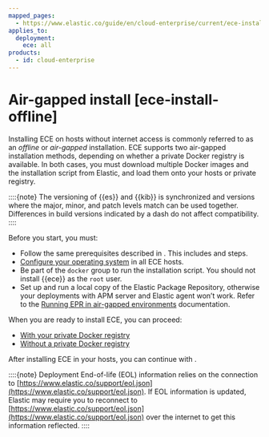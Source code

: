 ```yaml
---
mapped_pages:
  - https://www.elastic.co/guide/en/cloud-enterprise/current/ece-install-offline.html
applies_to:
  deployment:
    ece: all
products:
  - id: cloud-enterprise
---
```


# Air-gapped install [ece-install-offline]

Installing ECE on hosts without internet access is commonly referred to as an *offline* or *air-gapped* installation. ECE supports two air-gapped installation methods, depending on whether a private Docker registry is available. In both cases, you must download multiple Docker images and the installation script from Elastic, and load them onto your hosts or private registry.

::::{note}
    The versioning of {{es}} and {{kib}} is synchronized and versions where the major, minor, and patch levels match can be used together. Differences in build versions indicated by a dash do not affect compatibility.
::::

Before you start, you must:

* Follow the same prerequisites described in [](./install.md#ece-install-prerequisites). This includes [](./identify-deployment-scenario.md) and [](./prepare-environment.md) steps.
* [Configure your operating system](./configure-operating-system.md) in all ECE hosts.
* Be part of the `docker` group to run the installation script. You should not install {{ece}} as the `root` user.
* Set up and run a local copy of the Elastic Package Repository, otherwise your deployments with APM server and Elastic agent won’t work. Refer to the [Running EPR in air-gapped environments](/reference/fleet/air-gapped.md#air-gapped-diy-epr) documentation.

When you are ready to install ECE, you can proceed:

* [With your private Docker registry](./ece-install-offline-with-registry.md)
* [Without a private Docker registry](./ece-install-offline-no-registry.md)

After installing ECE in your hosts, you can continue with [](./post-installation-steps.md).

::::{note}
Deployment End-of-life (EOL) information relies on the connection to [https://www.elastic.co/support/eol.json](https://www.elastic.co/support/eol.json). If EOL information is updated, Elastic may require you to reconnect to [https://www.elastic.co/support/eol.json](https://www.elastic.co/support/eol.json) over the internet to get this information reflected.
::::
